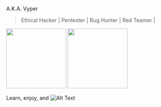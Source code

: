A.K.A. Vyper

> Ethical Hacker     |
> Pentester |
> Bug Hunter  |
> Red Teamer         |

<div>
  <img height="160em" src="https://github-readme-stats.vercel.app/api?username=lucasmoretti8&show_icons=true&theme=great-gatsby" />
  <img height="160em" src="https://github-readme-stats.vercel.app/api/top-langs/?username=lucasmoretti8&layout=compact&langs_count=16&theme=great-gatsby" />
</div>

Learn, enjoy, and 
![Alt Text](https://media.giphy.com/media/14kdiJUblbWBXy/giphy.gif)

